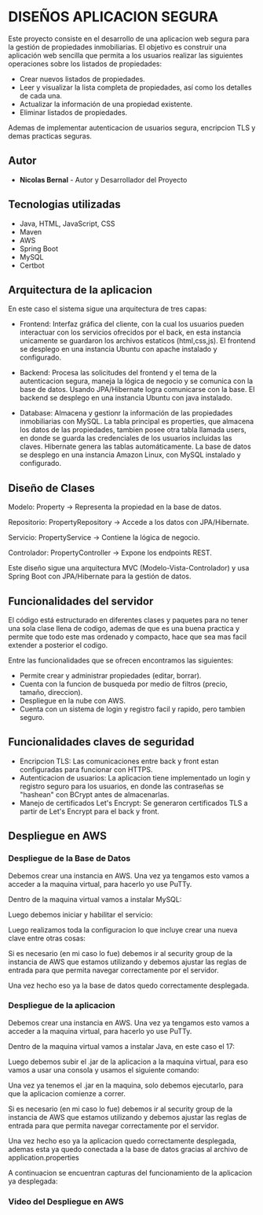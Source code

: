 # DISEÑOS APLICACION SEGURA

Este proyecto consiste en el desarrollo de una aplicacion web segura para la gestión de propiedades inmobiliarias. El objetivo es construir una aplicación web sencilla que permita a los usuarios realizar las siguientes operaciones sobre los listados de propiedades:

- Crear nuevos listados de propiedades.
- Leer y visualizar la lista completa de propiedades, así como los detalles de cada una.
- Actualizar la información de una propiedad existente.
- Eliminar listados de propiedades.

Ademas de implementar autenticacion de usuarios segura, encripcion TLS y demas practicas seguras.

## Autor

* **Nicolas Bernal** - Autor y Desarrollador del Proyecto

## Tecnologias utilizadas

- Java, HTML, JavaScript, CSS
- Maven
- AWS
- Spring Boot
- MySQL
- Certbot

## Arquitectura de la aplicacion

En este caso el sistema sigue una arquitectura de tres capas:

- Frontend: Interfaz gráfica del cliente, con la cual los usuarios pueden interactuar con los servicios ofrecidos por el back, en esta instancia unicamente se guardaron los archivos estaticos (html,css,js). El frontend se desplego en una instancia Ubuntu con apache instalado y configurado.
  
- Backend: Procesa las solicitudes del frontend y el tema de la autenticacion segura, maneja la lógica de negocio y se comunica con la base de datos. Usando JPA/Hibernate logra comunicarse con la base. El backend se desplego en una instancia Ubuntu con java instalado.
  
- Database: Almacena y gestionr la información de las propiedades inmobiliarias con MySQL. La tabla principal es properties, que almacena los datos de las propiedades, tambien posee otra tabla llamada users, en donde se guarda las credenciales de los usuarios incluidas las claves. Hibernate genera las tablas automáticamente. La base de datos se desplego en una instancia Amazon Linux, con MySQL instalado y configurado.

## Diseño de Clases

Modelo: Property → Representa la propiedad en la base de datos.

Repositorio: PropertyRepository → Accede a los datos con JPA/Hibernate.

Servicio: PropertyService → Contiene la lógica de negocio.

Controlador: PropertyController → Expone los endpoints REST.

Este diseño sigue una arquitectura MVC (Modelo-Vista-Controlador) y usa Spring Boot con JPA/Hibernate para la gestión de datos.

## Funcionalidades del servidor

El código está estructurado en diferentes clases y paquetes para no tener una sola clase llena de codigo, ademas de que es una buena practica y permite que todo este mas ordenado y compacto, hace que sea mas facil extender a posterior el codigo.

Entre las funcionalidades que se ofrecen encontramos las siguientes:

- Permite crear y administrar propiedades (editar, borrar).
- Cuenta con la funcion de busqueda por medio de filtros (precio, tamaño, direccion).
- Despliegue en la nube con AWS.
- Cuenta con un sistema de login y registro facil y rapido, pero tambien seguro.

## Funcionalidades claves de seguridad

- Encripcion TLS: Las comunicaciones entre back y front estan configuradas para funcionar con HTTPS.
- Autenticacion de usuarios: La aplicacion tiene implementado un login y registro seguro para los usuarios, en donde las contraseñas se "hashean" con BCrypt antes de almacenarlas.
- Manejo de certificados Let's Encrypt: Se generaron certificados TLS a partir de Let's Encrypt para el back y front.

## Despliegue en AWS

### Despliegue de la Base de Datos

Debemos crear una instancia en AWS. Una vez ya tengamos esto vamos a acceder a la maquina virtual, para hacerlo yo use PuTTy.



Dentro de la maquina virtual vamos a instalar MySQL:



Luego debemos iniciar y habilitar el servicio:



Luego realizamos toda la configuracion lo que incluye crear una nueva clave entre otras cosas:

Si es necesario (en mi caso lo fue) debemos ir al security group de la instancia de AWS que estamos utilizando y debemos ajustar las reglas de entrada para que permita navegar correctamente por el servidor.



Una vez hecho eso ya la base de datos quedo correctamente desplegada.

### Despliegue de la aplicacion

Debemos crear una instancia en AWS. Una vez ya tengamos esto vamos a acceder a la maquina virtual, para hacerlo yo use PuTTy.



Dentro de la maquina virtual vamos a instalar Java, en este caso el 17:



Luego debemos subir el .jar de la aplicacion a la maquina virtual, para eso vamos a usar una consola y usamos el siguiente comando:



Una vez ya tenemos el .jar en la maquina, solo debemos ejecutarlo, para que la aplicacion comienze a correr.

Si es necesario (en mi caso lo fue) debemos ir al security group de la instancia de AWS que estamos utilizando y debemos ajustar las reglas de entrada para que permita navegar correctamente por el servidor.



Una vez hecho eso ya la aplicacion quedo correctamente desplegada, ademas esta ya quedo conectada a la base de datos gracias al archivo de application.properties

A continuacion se encuentran capturas del funcionamiento de la aplicacion ya desplegada:

### Video del Despliegue en AWS


